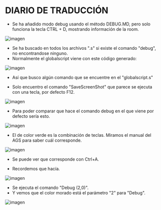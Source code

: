 # DIARIO DE TRADUCCIÓN
- Se ha añadido modo debug usando el método DEBUG.MD, pero solo funciona la tecla CTRL + D, mostrando información de la room.

![imagen](https://user-images.githubusercontent.com/63190654/202894518-609ca441-d806-4245-a3b5-0d6fdb513bf9.png)

- Se ha buscado en todos los archivos ".s" si existe el comando "debug", no encontrandose ninguno.
- Normalmente el globalscript viene con este código generado:

![imagen](https://user-images.githubusercontent.com/63190654/202895851-f1a5e832-94f8-48e9-b29b-6251cc48ea61.png)

- Así que busco algún comando que se encuentre en el "globalscript.s"

- Solo encuentro el comando "SaveScreenShot" que parece se ejecuta con una tecla, por defecto F12.

![imagen](https://user-images.githubusercontent.com/63190654/202895929-1eac2f16-da22-48da-81b2-18da5923d365.png)

- Para poder comparar que hace el comando debug en el que viene por defecto sería esto.

![imagen](https://user-images.githubusercontent.com/63190654/202896104-e767ab93-158e-4f0b-ac6d-3f960089a16b.png)

- El de color verde es la combinación de teclas. Miramos el manual del AGS para saber cuál corresponde.

![imagen](https://user-images.githubusercontent.com/63190654/202896210-eb659df2-9417-48df-aa56-1a96d81c6721.png)

- Se puede ver que corresponde con Ctrl+A.

- Recordemos que hacía.

![imagen](https://user-images.githubusercontent.com/63190654/202896332-31f0842f-1f5f-4142-8693-570be9c70dfc.png)

- Se ejecuta el comando "Debug (2,0)".
- Y vemos que el color morado está el parámetro "2" para "Debug".

![imagen](https://user-images.githubusercontent.com/63190654/202896104-e767ab93-158e-4f0b-ac6d-3f960089a16b.png)

